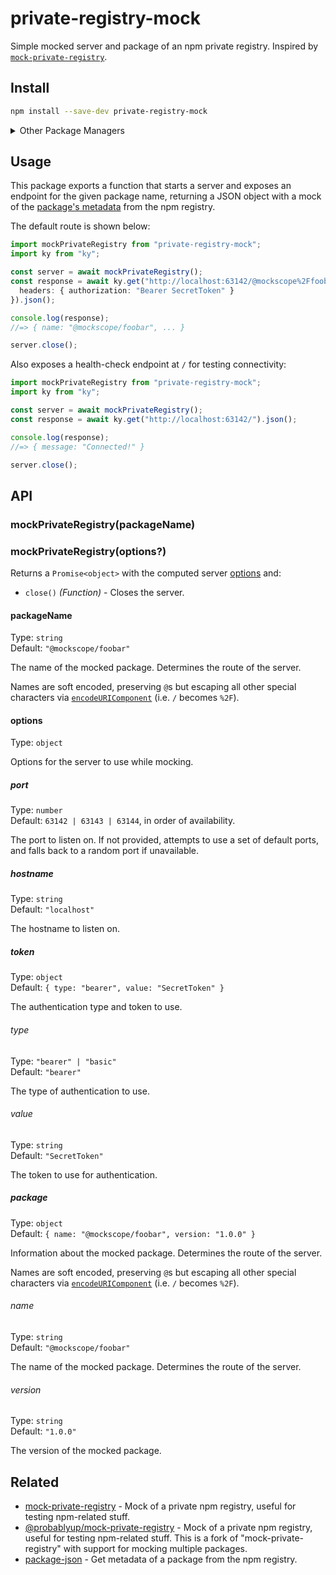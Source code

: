 # private-registry-mock

Simple mocked server and package of an npm private registry. Inspired by [`mock-private-registry`](https://github.com/rexxars/mock-private-registry).

## Install

```sh
npm install --save-dev private-registry-mock
```

<details>
<summary>Other Package Managers</summary>

```sh
yarn add --dev private-registry-mock
```

</details>

## Usage

This package exports a function that starts a server and exposes an endpoint for the given package name, returning a JSON object with a mock of the [package's metadata](https://github.com/npm/registry/blob/master/docs/responses/package-metadata.md) from the npm registry.

The default route is shown below:

```ts
import mockPrivateRegistry from "private-registry-mock";
import ky from "ky";

const server = await mockPrivateRegistry();
const response = await ky.get("http://localhost:63142/@mockscope%2Ffoobar", {
  headers: { authorization: "Bearer SecretToken" }
}).json();

console.log(response);
//=> { name: "@mockscope/foobar", ... }

server.close();
```

Also exposes a health-check endpoint at `/` for testing connectivity:

```ts
import mockPrivateRegistry from "private-registry-mock";
import ky from "ky";

const server = await mockPrivateRegistry();
const response = await ky.get("http://localhost:63142/").json();

console.log(response);
//=> { message: "Connected!" }

server.close();
```

## API

### mockPrivateRegistry(packageName)

### mockPrivateRegistry(options?)

Returns a `Promise<object>` with the computed server [options](#options) and:

- `close()` *(Function)* - Closes the server.

#### packageName

Type: `string`\
Default: `"@mockscope/foobar"`

The name of the mocked package. Determines the route of the server.

Names are soft encoded, preserving `@`s but escaping all other special characters via [`encodeURIComponent`](https://developer.mozilla.org/en-US/docs/Web/JavaScript/Reference/Global_Objects/encodeURIComponent) (i.e. `/` becomes `%2F`).

#### options

Type: `object`

Options for the server to use while mocking.

##### port

Type: `number`\
Default: `63142 | 63143 | 63144`, in order of availability.

The port to listen on. If not provided, attempts to use a set of default ports, and falls back to a random port if unavailable.

##### hostname

Type: `string`\
Default: `"localhost"`

The hostname to listen on.

##### token

Type: `object`\
Default: `{ type: "bearer", value: "SecretToken" }`

The authentication type and token to use.

###### type

Type: `"bearer" | "basic"`\
Default: `"bearer"`

The type of authentication to use.

###### value

Type: `string`\
Default: `"SecretToken"`

The token to use for authentication.

##### package

Type: `object`\
Default: `{ name: "@mockscope/foobar", version: "1.0.0" }`

Information about the mocked package. Determines the route of the server.

Names are soft encoded, preserving `@`s but escaping all other special characters via [`encodeURIComponent`](https://developer.mozilla.org/en-US/docs/Web/JavaScript/Reference/Global_Objects/encodeURIComponent) (i.e. `/` becomes `%2F`).

###### name

Type: `string`\
Default: `"@mockscope/foobar"`

The name of the mocked package. Determines the route of the server.

###### version

Type: `string`\
Default: `"1.0.0"`

The version of the mocked package.

## Related

- [mock-private-registry](https://github.com/rexxars/mock-private-registry) - Mock of a private npm registry, useful for testing npm-related stuff.
- [@probablyup/mock-private-registry](https://github.com/quantizor/mock-private-registry) - Mock of a private npm registry, useful for testing npm-related stuff. This is a fork of "mock-private-registry" with support for mocking multiple packages.
- [package-json](https://github.com/sindresorhus/package-json) - Get metadata of a package from the npm registry.
